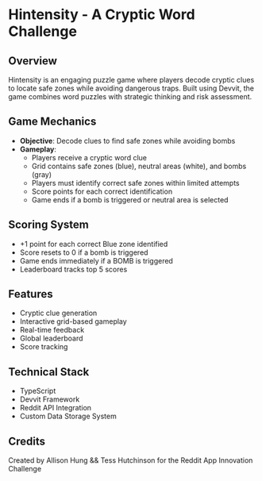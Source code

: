 # Hintensity - A Cryptic Word Challenge

## Overview
Hintensity is an engaging puzzle game where players decode cryptic clues to locate safe zones while avoiding dangerous traps. Built using Devvit, the game combines word puzzles with strategic thinking and risk assessment.

## Game Mechanics
- **Objective**: Decode clues to find safe zones while avoiding bombs
- **Gameplay**: 
  - Players receive a cryptic word clue
  - Grid contains safe zones (blue), neutral areas (white), and bombs (gray)
  - Players must identify correct safe zones within limited attempts
  - Score points for each correct identification
  - Game ends if a bomb is triggered or neutral area is selected

## Scoring System
- +1 point for each correct Blue zone identified
- Score resets to 0 if a bomb is triggered
- Game ends immediately if a BOMB is triggered
- Leaderboard tracks top 5 scores

## Features
- Cryptic clue generation
- Interactive grid-based gameplay
- Real-time feedback
- Global leaderboard
- Score tracking

## Technical Stack
- TypeScript
- Devvit Framework
- Reddit API Integration
- Custom Data Storage System

## Credits
Created by Allison Hung && Tess Hutchinson for the Reddit App Innovation Challenge